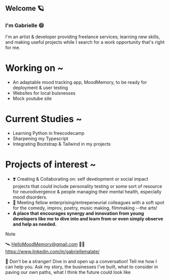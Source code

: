 ## Welcome 🪐 
### I'm Gabrielle 😄

I'm an artist & developer providing freelance services; learning new skills, and making useful projects while I search for a work opportunity that's right for me. 
<!--
**gabriellemalate/gabriellemalate** is a ✨ _special_ ✨ repository because its `README.md` (this file) appears on your GitHub profile.
-->
# Working on ~
- An adaptable mood tracking app, MoodMemory, to be ready for deployment & user testing
- Websites for local buisnesses 
- Mock youtube site
  
# Current Studies ~
- Learning Python in freecodecamp
- Sharpening my Typescript
- Integrating Bootstrap & Tailwind in my projects

# Projects of interest ~ 
- ❣️ Creating & Collaborating on: self development or social impact projects that could include personality testing or some sort of resource for neurodivergence & people managing their mental health, especially mood disorders.
- 🙋 Meeting fellow enterprising/entrepeneurial colleagues with a soft spot for the comedy, improv, poetry, music making, filmmaking --the arts!
- **A place that encourages synergy and innovation from young developers like me to dive into and learn from or even simply observe and help as needed.**

> [!NOTE]
> 🛰️ HelloMoodMemory@gmail.com 
> 🧑‍🏫 https://www.linkedin.com/in/gabriellemalate/

🌟 Don't be a stranger! Dive in and open up a conversation! Tell me how I can help you. Ask my story, the businesses I've built, what to consider in paving our own paths, what I think the future could look like

